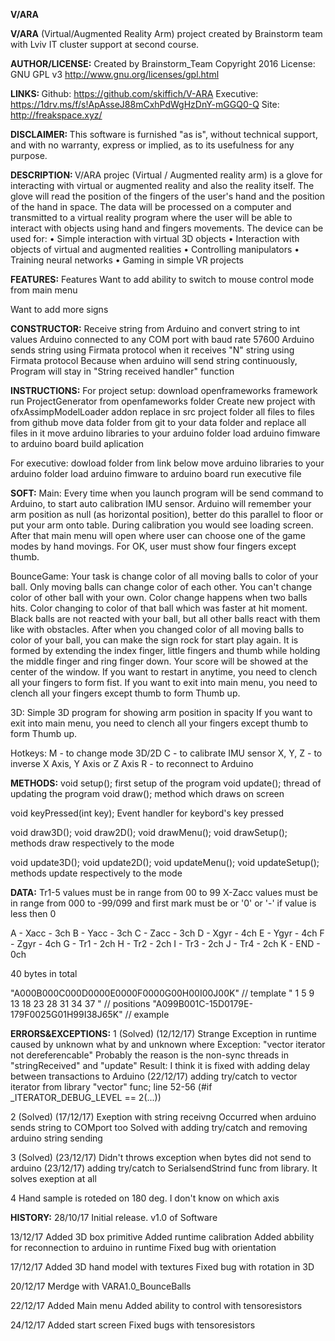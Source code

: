 <b>V/ARA</b>

<b>V/ARA</b> (Virtual/Augmented Reality Arm) project created by Brainstorm team with Lviv IT cluster support at second course.

<b>AUTHOR/LICENSE:</b>
Created by Brainstorm_Team Copyright 2016 License: GNU GPL v3 http://www.gnu.org/licenses/gpl.html

<b>LINKS: </b>
Github: https://github.com/skiffich/V-ARA 
Executive: https://1drv.ms/f/s!ApAsseJ88mCxhPdWgHzDnY-mGGQ0-Q
Site: http://freakspace.xyz/

<b>DISCLAIMER: </b>
This software is furnished "as is", without technical support, and with no warranty, express or implied, as to its usefulness for any purpose.

<b>DESCRIPTION: </b>
V/ARA projec (Virtual / Augmented reality arm) is a glove for interacting with virtual or augmented reality and also the reality itself.
The glove will read the position of the fingers of the user's hand and the position of the hand in space. The data will be processed on a computer and transmitted to a virtual reality program where the user will be able to interact with objects using hand and fingers movements.
The device can be used for:
•	Simple interaction with virtual 3D objects
•	Interaction with objects of virtual and augmented realities
•	Controlling manipulators
•	Training neural networks
•	Gaming in simple VR projects

<b>FEATURES:</b>
Features
Want to add ability to switch to mouse control mode from main menu 

Want to add more signs

<b>CONSTRUCTOR:</b>
Receive string from Arduino and convert string to int values
Arduino connected to any COM port with baud rate 57600
Arduino sends string using Firmata protocol when
it receives "N" string using Firmata protocol
Because when arduino will send string continuously,
Program will stay in "String received handler" function

<b>INSTRUCTIONS:</b>
For project setup:
download openframeworks framework
run ProjectGenerator from openfameworks folder
Create new project with ofxAssimpModelLoader addon
replace in src project folder all files to files from github
move data folder from git to your data folder and replace all files in it
move arduino libraries to your arduino folder
load arduino fimware to arduino board
build aplication

For executive:
dowload folder from link below 
move arduino libraries to your arduino folder
load arduino fimware to arduino board
run executive file

<b>SOFT:</b>
Main:
Every time when you launch program will be send command to Arduino, to start auto calibration IMU sensor. Arduino will remember your arm position as null (as horizontal position), better do this parallel to floor or put your arm onto table. During calibration you would see loading screen.
After that main menu will open where user can choose one of the game modes by hand movings. For OK, user must show four fingers except thumb.

BounceGame:
Your task is change color of all moving balls to color of your ball. Only moving balls can change color of each other. You can't change color of other ball with your own. 
Color change happens when two balls hits. Color changing to color of that ball which was faster at hit moment. Black balls are not reacted with your ball, but all other balls react with them like with obstacles. 
After when you changed color of all moving balls to color of your ball, you can make the sign rock for start play again. It is formed by extending the index finger, little fingers and thumb while holding the middle finger and ring finger down. Your score will be showed at the center of the window. 
If you want to restart in anytime, you need to clench all your fingers to form fist. 
If you want to exit into main menu, you need to clench all your fingers except thumb to form Thumb up.

3D:
Simple 3D program for showing arm position in spacity
If you want to exit into main menu, you need to clench all your fingers except thumb to form Thumb up.

Hotkeys: 
M - to change mode 3D/2D
C - to calibrate IMU sensor
X, Y, Z - to inverse X Axis, Y Axis or Z Axis
R - to reconnect to Arduino


<b>METHODS:</b>
void setup();
first setup of the program
void update();
thread of updating the program
void draw();
method which draws on screen

void keyPressed(int key);
Event handler for keybord's key pressed

void draw3D();
void draw2D();
void drawMenu();
void drawSetup();
methods draw respectively to the mode

void update3D();
void update2D();
void updateMenu();
void updateSetup();
methods update respectively to the mode

<b>DATA:</b>
Tr1-5 values must be in range from 00 to 99
X-Zacc values must be in range from 000 to -99/099 and first mark must be or '0' or '-' if value is less then 0

A - Xacc - 3ch
B - Yacc - 3ch
C - Zacc - 3ch
D - Xgyr - 4ch
E - Ygyr - 4ch
F - Zgyr - 4ch
G - Tr1  - 2ch
H - Tr2  - 2ch
I - Tr3  - 2ch
J - Tr4  - 2ch
K - END  - 0ch

40 bytes in total

"A000B000C000D0000E0000F0000G00H00I00J00K"     // template
" 1   5   9   13   18   23   28 31 34 37 "     // positions
"A099B001C-15D0179E-179F0025G01H99I38J65K"     // example

<b>ERRORS&EXCEPTIONS:</b>
1 (Solved) (12/12/17)
Strange Exception in runtime caused by unknown what by and unknown where
Exception: "vector iterator not dereferencable"
Probably the reason is the non-sync threads in  "stringReceived" and "update"
Result: I think it is fixed with adding delay between transactions to Arduino
(22/12/17) adding try/catch to vector iterator from library "vector" func; line 52-56 (#if _ITERATOR_DEBUG_LEVEL == 2(...))

2 (Solved) (17/12/17)
Exeption with string receivng
Occurred when arduino sends string to COMport too
Solved with adding try/catch and removing arduino string sending

3 (Solved) (23/12/17)
Didn't throws exception when bytes did not send to arduino
(23/12/17) adding try/catch to SerialsendStrind func from library. It solves exeption at all

4
Hand sample is roteded on 180 deg. I don't know on which axis

<b>HISTORY:</b>
28/10/17
Initial release.
v1.0 of Software

13/12/17
Added 3D box primitive
Added runtime calibration
Added abbility for reconnection to arduino in runtime
Fixed bug with orientation

17/12/17
Added 3D hand model with textures
Fixed bug with rotation in 3D

20/12/17
Merdge with VARA1.0_BounceBalls

22/12/17
Added Main menu
Added ability to control with tensoresistors

24/12/17
Added start screen
Fixed bugs with tensoresistors